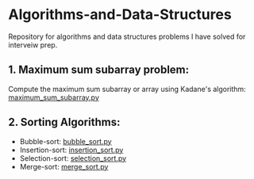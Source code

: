 # Algorithms-and-Data-Structures
Repository for algorithms and data structures problems I have solved for interveiw prep.

## 1. Maximum sum subarray problem:
   Compute the maximum sum subarray or array using Kadane's algorithm:
   [maximum_sum_subarray.py](/maximum_sum_subarray.py)



## 2. Sorting Algorithms:
- Bubble-sort: [bubble_sort.py](/bubble_sort.py)
- Insertion-sort: [insertion_sort.py](/insertion_sort.py)
- Selection-sort: [selection_sort.py](/selection_sort.py)
- Merge-sort: [merge_sort.py](/merge_sort.py)
